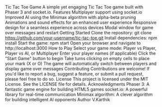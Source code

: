 Tic Tac Toe Game
A simple yet engaging Tic Tac Toe game built with Phaser 3 and socket.io.
Features
Multiplayer support using socket.io
Improved AI using the Minimax algorithm with alpha-beta pruning
Animations and sound effects for an enhanced user experience
Responsive design for a seamless experience across devices
Modal window for game over messages and restart
Getting Started
Clone the repository: git clone https://github.com/your-username/tic-tac-toe.git
Install dependencies: npm install
Start the game: npm start
Open your browser and navigate to http://localhost:3000
How to Play
Select your game mode: Player vs Player, Player vs AI, or Multiplayer
Enter your player names (if applicable)
Click the "Start Game" button to begin
Take turns clicking on empty cells to place your mark (X or O)
The game will automatically switch between players and display game over messages
Contributing
Contributions are welcome! If you'd like to report a bug, suggest a feature, or submit a pull request, please feel free to do so.
License
This project is licensed under the MIT License. See the LICENSE file for details.
Acknowledgments
Phaser 3: A fantastic game engine for building HTML5 games
socket.io: A powerful library for real-time communication
Minimax algorithm: A clever algorithm for building intelligent AI opponents
Author
V.Karthik 
